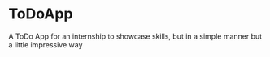 # ToDoApp
A ToDo App for an internship to showcase skills, but in a simple manner but a little impressive way 
